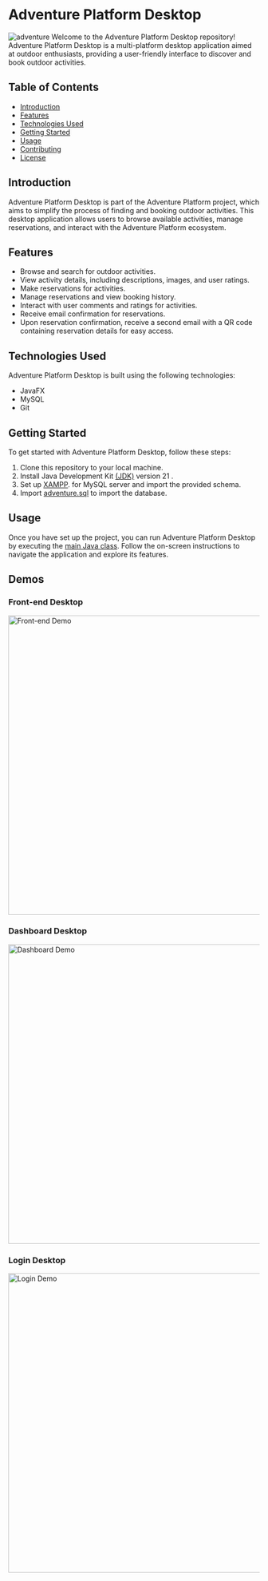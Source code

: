 # Adventure Platform Desktop
![adventure](https://github.com/mannai-omar/adventure-desktop/assets/73422595/5bbfa3dc-00c8-4bab-b983-012988486ebc)
Welcome to the Adventure Platform Desktop repository! Adventure Platform Desktop is a multi-platform desktop application aimed at outdoor enthusiasts, providing a user-friendly interface to discover and book outdoor activities.

## Table of Contents

- [Introduction](#introduction)
- [Features](#features)
- [Technologies Used](#technologies-used)
- [Getting Started](#getting-started)
- [Usage](#usage)
- [Contributing](#contributing)
- [License](#license)

## Introduction

Adventure Platform Desktop is part of the Adventure Platform project, which aims to simplify the process of finding and booking outdoor activities. This desktop application allows users to browse available activities, manage reservations, and interact with the Adventure Platform ecosystem.

## Features

- Browse and search for outdoor activities.
- View activity details, including descriptions, images, and user ratings.
- Make reservations for activities.
- Manage reservations and view booking history.
- Interact with user comments and ratings for activities.
- Receive email confirmation for reservations.
- Upon reservation confirmation, receive a second email with a QR code containing reservation details for easy access.

## Technologies Used

Adventure Platform Desktop is built using the following technologies:

- JavaFX
- MySQL
- Git

## Getting Started

To get started with Adventure Platform Desktop, follow these steps:

1. Clone this repository to your local machine.
2. Install Java Development Kit [(JDK)](https://www.oracle.com/java/technologies/downloads/#java21) version 21 .
3. Set up [XAMPP](https://www.apachefriends.org/index.html). for MySQL server and import the provided schema.
4. Import [adventure.sql](https://github.com/mannai-omar/adventure-desktop/blob/main/src/adventure.sql) to import the database.

## Usage

Once you have set up the project, you can run Adventure Platform Desktop by executing the [main Java class](https://github.com/mannai-omar/adventure-desktop/blob/main/src/main/java/test/Main.java). Follow the on-screen instructions to navigate the application and explore its features.

## Demos

### Front-end Desktop
<img src="https://github.com/mannai-omar/adventure-desktop/assets/73422595/3406cd37-ffdd-403c-b314-0f25b25e1938" alt="Front-end Demo" width="850" height="600">

### Dashboard Desktop
<img src="https://github.com/mannai-omar/adventure-desktop/assets/73422595/87473e55-51dd-43ec-82f1-43a49eae2dd5" alt="Dashboard Demo" width="850" height="600">

### Login Desktop
<img src="https://github.com/mannai-omar/adventure-desktop/assets/73422595/1bc77cb5-5257-49c7-9ebc-20ba97379ff3" alt="Login Demo" width="850" height="600">


